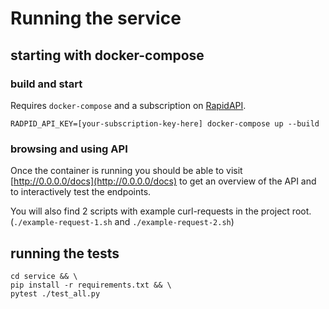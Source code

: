 # Running the service

## starting with docker-compose

### build and start
Requires `docker-compose` and a subscription on [RapidAPI](https://rapidapi.com/).

```
RADPID_API_KEY=[your-subscription-key-here] docker-compose up --build
```

### browsing and using API
Once the container is running you should be able to visit [http://0.0.0.0/docs](http://0.0.0.0/docs) to get an overview of the API and to interactively test the endpoints.

You will also find 2 scripts with example curl-requests in the project root. (`./example-request-1.sh` and `./example-request-2.sh`)

## running the tests
```
cd service && \
pip install -r requirements.txt && \
pytest ./test_all.py
```
